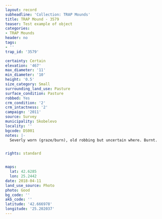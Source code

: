 ```yaml
---
layout: record
subheadline: 'Collection: TRAP Mounds'
title: TRAP Mound - 3579
teaser: Test example of object
categories:
- TRAP Mounds
header: no
tags:
- ''
trap_id: '3579'

certainty: Certain
elevation: '467'
max_diameter: '11'
min_diameter: '10'
height: '0.5'
size_category: Small
surrounding_land_use: Pasture
surface_condition: Pasture
robbed: Yes
crm_condition: '2'
crm_intactness: '2'
campaign: '2011'
source: Survey
municipality: Skobelevo
locality: ''
bgcode: DS001
notes: |-
  Severly worn (graze/burn), old robbing but uncertain where. Burnt.


rights: standard


maps:
  lat: 42.6285
  lon: 25.2442
date: 2018-04-11
land_use_source: Photo
photo: Good
bg_code: ''
akb_code: ''
latitude: '42.666978'
longitude: '25.202037'
---
```

